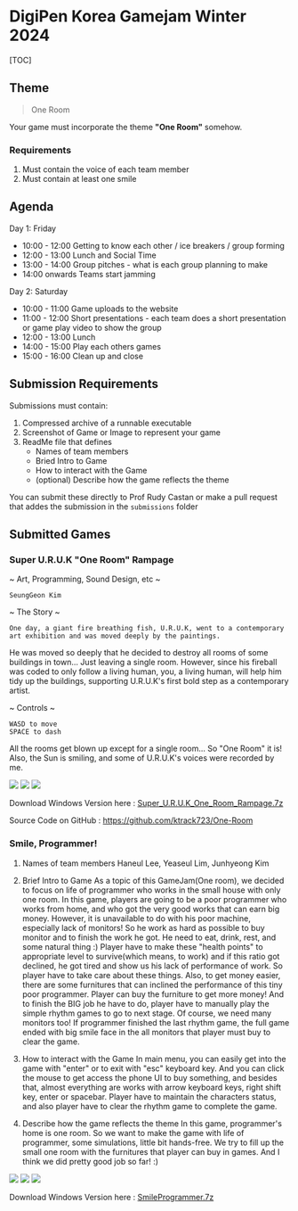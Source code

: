 # DigiPen Korea Gamejam Winter 2024

[TOC]

## Theme

> One Room

Your game must incorporate the theme **"One Room"** somehow.

### Requirements

1. Must contain the voice of each team member
2. Must contain at least one smile

## Agenda

Day 1: Friday
* 10:00 - 12:00  Getting to know each other / ice breakers / group forming
* 12:00 - 13:00  Lunch and Social Time
* 13:00 - 14:00  Group pitches - what is each group planning to make
* 14:00 onwards  Teams start jamming
 
Day 2: Saturday
* 10:00 - 11:00 Game uploads to the website
* 11:00 - 12:00 Short presentations - each team does a short presentation or game play video to show the group
* 12:00 - 13:00 Lunch
* 14:00 - 15:00 Play each others games
* 15:00 - 16:00 Clean up and close

## Submission Requirements

Submissions must contain:

1. Compressed archive of a runnable executable
2. Screenshot of Game or Image to represent your game
3. ReadMe file that defines
    - Names of team members
    - Bried Intro to Game
    - How to interact with the Game
    - (optional) Describe how the game reflects the theme

You can submit these directly to Prof Rudy Castan or make a pull request that addes the submission in the `submissions` folder

## Submitted Games

### Super U.R.U.K "One Room" Rampage

~ Art, Programming, Sound Design, etc ~

    SeungGeon Kim

~ The Story ~

    One day, a giant fire breathing fish, U.R.U.K, went to a contemporary art exhibition and was moved deeply by the paintings.
He was moved so deeply that he decided to destroy all rooms of some buildings in town... Just leaving a single room.
However, since his fireball was coded to only follow a living human, you, a living human, will help him tidy up the buildings,
supporting U.R.U.K's first bold step as a contemporary artist.
 
~ Controls ~

    WASD to move
    SPACE to dash



All the rooms get blown up except for a single room... So "One Room" it is!
Also, the Sun is smiling, and some of U.R.U.K's voices were recorded by me.

![](submissions/Super_U.R.U.K_One_Room_Rampage/Screenshot_1.png) ![](submissions/Super_U.R.U.K_One_Room_Rampage/Screenshot_2.png) ![](submissions/Super_U.R.U.K_One_Room_Rampage/Screenshot_3.png)

Download Windows Version here : [Super_U.R.U.K_One_Room_Rampage.7z](submissions/Super_U.R.U.K_One_Room_Rampage/Super_U.R.U.K_One_Room_Rampage.7z)

Source Code on GitHub : https://github.com/ktrack723/One-Room


### Smile, Programmer!

1. Names of team members
    Haneul Lee, Yeaseul Lim, Junhyeong Kim

2. Brief Intro to Game
    As a topic of this GameJam(One room), we decided to focus on life of programmer who works in the small house with only one room.
    In this game, players are going to be a poor programmer who works from home, and who got the very good works that can earn big money.
    However, it is unavailable to do with his poor machine, especially lack of monitors!
    So he work as hard as possible to buy monitor and to finish the work he got. He need to eat, drink, rest, and some natural thing :)
    Player have to make these "health points" to appropriate level to survive(which means, to work) and if this ratio got declined,
    he got tired and show us his lack of performance of work.
    So player have to take care about these things. Also, to get money easier, there are some furnitures that can inclined the performance
    of this tiny poor programmer. Player can buy the furniture to get more money!
    And to finish the BIG job he have to do, player have to manually play the simple rhythm games to go to next stage. Of course, we need
    many monitors too! If programmer finished the last rhythm game, the full game ended with big smile face in the all monitors that
    player must buy to clear the game.

3. How to interact with the Game
    In main menu, you can easily get into the game with "enter" or to exit with "esc" keyboard key. And you can click the mouse to get
    access the phone UI to buy something, and besides that, almost everything are works with arrow keyboard keys, right shift key, enter or spacebar.
    Player have to maintain the characters status, and also player have to clear the rhythm game to complete the game.

4. Describe how the game reflects the theme
    In this game, programmer's home is one room. So we want to make the game with life of programmer, some simulations, little bit hands-free.
    We try to fill up the small one room with the furnitures that player can buy in games. And I think we did pretty good job so far! :) 

![](submissions/SmileProgammer/FirstImageScreenshot.png) ![](submissions/SmileProgammer/MainMenuScreenshot.png) ![](submissions/SmileProgammer/MonitorJobScreenshot.png)

Download Windows Version here : [SmileProgrammer.7z](submissions/SmileProgammer/SmileProgrammer.7z)

